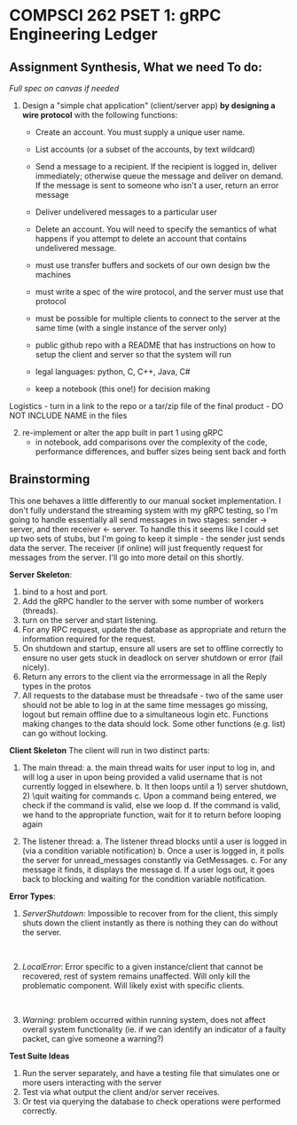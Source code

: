 # COMPSCI 262 PSET 1: gRPC Engineering Ledger

## Assignment Synthesis, What we need To do:
*Full spec on canvas if needed*
1. Design a "simple chat application" (client/server app) **by designing a wire protocol** with the following functions:
	- Create an account. You must supply a unique user name.
	- List accounts (or a subset of the accounts, by text wildcard)
	- Send a message to a recipient. If the recipient is logged in, deliver immediately; otherwise queue the message and deliver on demand. If the message is sent to someone who isn't a user, return an error message
	- Deliver undelivered messages to a particular user
	- Delete an account. You will need to specify the semantics of what happens if you attempt to delete an account that contains undelivered message.

	- must use transfer buffers and sockets of our own design bw the machines
	- must write a spec of the wire protocol, and the server must use that protocol
	- must be possible for multiple clients to connect to the server at the same time (with a single instance of the server only)
	- public github repo with a README that has instructions on how to setup the client and server so that the system will run
	- legal languages: python, C, C++, Java, C#
	- keep a notebook (this one!) for decision making

Logistics
	- turn in a link to the repo or a tar/zip file of the final product
	- DO NOT INCLUDE NAME in the files

2. re-implement or alter the app built in part 1 using gRPC
	- in notebook, add comparisons over the complexity of the code, performance differences, and buffer sizes being sent back and forth


## Brainstorming

This one behaves a little differently to our manual socket implementation. I don't fully understand
the streaming system with my gRPC testing, so I'm going to handle essentially all send messages in two stages:
sender -> server, and then receiver <- server. To handle this it seems like I could set up two sets of stubs, but
I'm going to keep it simple - the sender just sends data the server. The receiver (if online) will just frequently
request for messages from the server. I'll go into more detail on this shortly.

**Server Skeleton**:
1. bind to a host and port.
2. Add the gRPC handler to the server with some number of workers (threads).
3. turn on the server and start listening.
4. For any RPC request, update the database as appropriate and return the information required for the request.
5. On shutdown and startup, ensure all users are set to offline correctly to ensure no user gets stuck in deadlock
    on server shutdown or error (fail nicely).
6. Return any errors to the client via the errormessage in all the Reply types in the protos
7. All requests to the database must be threadsafe - two of the same user should not be able to log in at the same time
    messages go missing, logout but remain offline due to a simultaneous login etc. Functions making changes to the 
    data should lock. Some other functions (e.g. list) can go without locking.

**Client Skeleton**
The client will run in two distinct parts:

1. The main thread:
a. the main thread waits for user input to log in, and will log a user in upon being provided
    a valid username that is not currently logged in elsewhere.
b. It then loops until a 1) server shutdown, 2) \quit waiting for commands
c. Upon a command being entered, we check if the command is valid, else we loop
d. If the command is valid, we hand to the appropriate function, wait for it to return before looping again

2. The listener thread:
a. The listener thread blocks until a user is logged in (via a condition variable notification)
b. Once a user is logged in, it polls the server for unread_messages constantly via GetMessages.
c. For any message it finds, it displays the message
d. If a user logs out, it goes back to blocking and waiting for the condition variable notification.


**Error Types**:
1. *ServerShutdown*: Impossible to recover from for the client, this simply shuts down the client instantly as there is nothing they can do without the server.
<br>

2. *LocalError*: Error specific to a given instance/client that cannot be recovered, rest of system remains unaffected. Will only kill the problematic component. Will likely exist with specific clients.
<br>

3. *Warning*: problem occurred within running system, does not affect overall system functionality (ie. if we can identify an indicator of a faulty packet, can give someone a warning?)

**Test Suite Ideas**
1. Run the server separately, and have a testing file that simulates one or more users interacting with the server
2. Test via what output the client and/or server receives.
3. Or test via querying the database to check operations were performed correctly.
